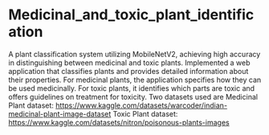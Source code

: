 # Medicinal_and_toxic_plant_identification
A plant classification system utilizing MobileNetV2, achieving high accuracy in distinguishing between medicinal and toxic plants. Implemented a web application that classifies plants and provides detailed information about their properties. 
For medicinal plants, the application specifies how they can be used medicinally. 
For toxic plants, it identifies which parts are toxic and offers guidelines on treatment for toxicity.
Two datasets used are
    Medicinal Plant dataset: https://www.kaggle.com/datasets/warcoder/indian-medicinal-plant-image-dataset
    Toxic Plant dataset: https://www.kaggle.com/datasets/nitron/poisonous-plants-images
